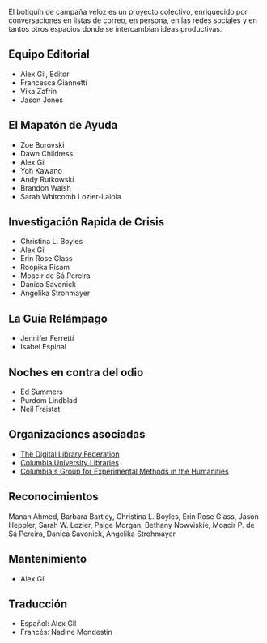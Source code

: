 El botiquín de campaña veloz es un proyecto colectivo, enriquecido por conversaciones en listas de correo, en persona, en las redes sociales y en tantos otros espacios donde se intercambian ideas productivas.

## Equipo Editorial

- Alex Gil, Editor
- Francesca Giannetti
- Vika Zafrin
- Jason Jones

## El Mapatón de Ayuda

- Zoe Borovski
- Dawn Childress
- Alex Gil
- Yoh Kawano
- Andy Rutkowski
- Brandon Walsh
- Sarah Whitcomb Lozier-Laiola

## Investigación Rapida de Crisis

- Christina L. Boyles
- Alex Gil
- Erin Rose Glass
- Roopika Risam
- Moacir de Sá Pereira
- Danica Savonick
- Angelika Strohmayer

## La Guía Relámpago

- Jennifer Ferretti
- Isabel Espinal

## Noches en contra del odio

- Ed Summers
- Purdom Lindblad
- Neil Fraistat

## Organizaciones asociadas

- [The Digital Library Federation](https://www.clir.org/dlf)
- [Columbia University Libraries](http://library.columbia.edu)
- [Columbia's Group for Experimental Methods in the Humanities](http://xpmethod.plaintext.in/)


## Reconocimientos

Manan Ahmed, Barbara Bartley, Christina L. Boyles, Erin Rose Glass, Jason Heppler, Sarah W. Lozier, Paige Morgan, Bethany Nowviskie, Moacir P. de Sá Pereira, Danica Savonick, Angelika Strohmayer

## Mantenimiento

- Alex Gil

## Traducción

- Español: Alex Gil
- Francés: Nadine Mondestin
